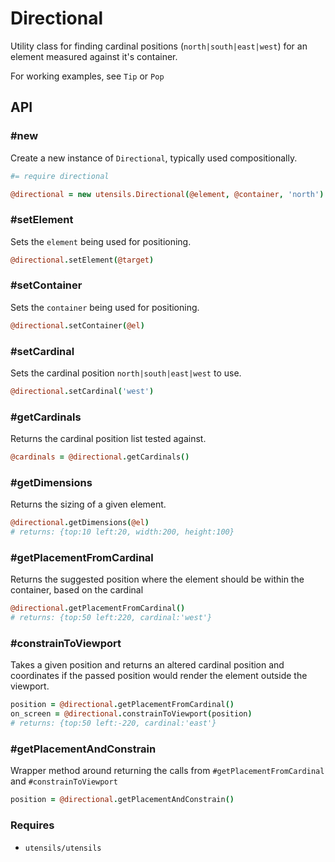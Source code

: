 
# Directional
Utility class for finding cardinal positions (`north|south|east|west`) for
an element measured against it's container.

For working examples, see `Tip` or `Pop`

## API

### #new
Create a new instance of `Directional`, typically used compositionally.

```coffee
#= require directional

@directional = new utensils.Directional(@element, @container, 'north')
```

### #setElement
Sets the `element` being used for positioning.

```coffee
@directional.setElement(@target)
```

### #setContainer
Sets the `container` being used for positioning.

```coffee
@directional.setContainer(@el)
```

### #setCardinal
Sets the cardinal position `north|south|east|west` to use.

```coffee
@directional.setCardinal('west')
```

### #getCardinals
Returns the cardinal position list tested against.

```coffee
@cardinals = @directional.getCardinals()
```

### #getDimensions
Returns the sizing of a given element.

```coffee
@directional.getDimensions(@el)
# returns: {top:10 left:20, width:200, height:100}
```

### #getPlacementFromCardinal
Returns the suggested position where the element should be within the
container, based on the cardinal

```coffee
@directional.getPlacementFromCardinal()
# returns: {top:50 left:220, cardinal:'west'}
```

### #constrainToViewport
Takes a given position and returns an altered cardinal position and
coordinates if the passed position would render the element outside the
viewport.

```coffee
position = @directional.getPlacementFromCardinal()
on_screen = @directional.constrainToViewport(position)
# returns: {top:50 left:-220, cardinal:'east'}
```

### #getPlacementAndConstrain
Wrapper method around returning the calls from `#getPlacementFromCardinal` and `#constrainToViewport`

```coffee
position = @directional.getPlacementAndConstrain()
```

### Requires
- `utensils/utensils`


